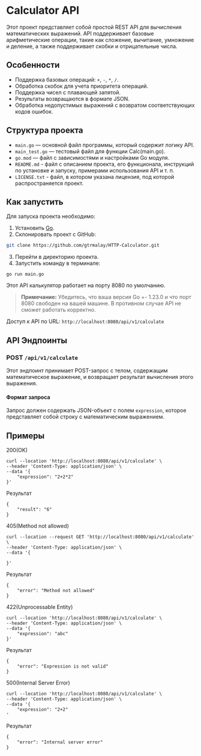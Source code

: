 # Calculator API

Этот проект представляет собой простой REST API для вычисления математических выражений. API поддерживает базовые арифметические операции, такие как сложение, вычитание, умножение и деление, а также поддерживает скобки и отрицательные числа.

## Особенности

- Поддержка базовых операций: `+`, `-`, `*`, `/`. 
- Обработка скобок для учета приоритета операций.
- Поддержка чисел с плавающей запятой.
- Результаты возвращаются в формате JSON.
- Обработка недопустимых выражений с возвратом соответствующих кодов ошибок.

## Структура проекта

- `main.go` — основной файл программы, который содержит логику API.
- `main_test.go` — тестовый файл для функции Calc(main.go).
- `go.mod` — файл с зависимостями и настройками Go модуля.
- `README.md` -  файл с описанием проекта, его функционала, инструкций по установке и запуску, примерами использования API и т. п.
- `LICENSE.txt` -  файл, в котором указана лицензия, под которой распространяется проект.

## Как запустить
Для запуска проекта необходимо:
1. Установить [Go](https://go.dev/dl/).
2. Склонировать проект с GitHub:
```bash
git clone https://github.com/gtrmalay/HTTP-Calculator.git
```
3. Перейти в директорию проекта.
4. Запустить команду в терминале:
```shell
go run main.go
```

Этот API калькулятор работает на порту 8080 по умолчанию.

> **Примечание:** Убедитесь, что ваша версия Go +- 1.23.0 и что порт 8080 свободен на вашей машине. В противном случае API не сможет работать корректно. 

Доступ к API по URL: `http://localhost:8080/api/v1/calculate`
  
## API Эндпоинты

### POST `/api/v1/calculate`

Этот эндпоинт принимает POST-запрос с телом, содержащим математическое выражение, и возвращает результат вычисления этого выражения.

#### Формат запроса

Запрос должен содержать JSON-объект с полем `expression`, которое представляет собой строку с математическим выражением.

## Примеры

200(OK)
```shell
curl --location 'http://localhost:8080/api/v1/calculate' \
--header 'Content-Type: application/json' \
--data '{
    "expression": "2+2*2"
}'
```
Результат 
```shell
{
    "result": "6"
}
```

405(Method not allowed)
```shell
curl --location --request GET 'http://localhost:8080/api/v1/calculate' \
--header 'Content-Type: application/json' \
--data '{
    
}'
```
Результат 
```shell
{
    "error": "Method not allowed"
}
```

422(Unprocessable Entity)
```shell
curl --location 'http://localhost:8080/api/v1/calculate' \
--header 'Content-Type: application/json' \
--data '{
    "expression": "abc"
}'
```
Результат 
```shell
{
    "error": "Expression is not valid"
}
```

500(Internal Server Error)
```shell
curl --location 'http://localhost:8080/api/v1/calculate' \
--header 'Content-Type: application/json' \
--data '{
    "expression": "2+2"
'
```
Результат 
```shell
{
    "error": "Internal server error"
}
```
